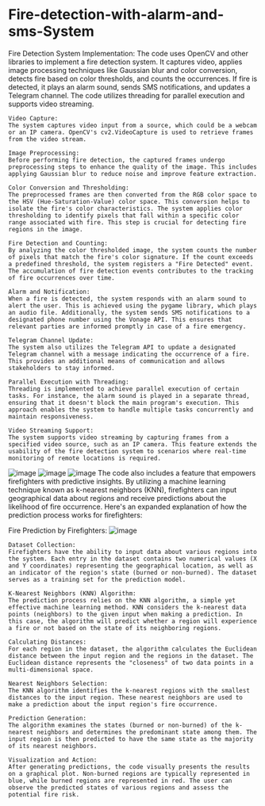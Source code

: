# Fire-detection-with-alarm-and-sms-System
Fire Detection System Implementation:
 The code uses OpenCV and other libraries to implement a fire detection system. It captures video, applies image processing techniques like Gaussian blur and color conversion, detects fire based on color thresholds, and counts the occurrences. If fire is detected, it plays an alarm sound, sends SMS notifications, and updates a Telegram channel. The code utilizes threading for parallel execution and supports video streaming.

    Video Capture:
    The system captures video input from a source, which could be a webcam or an IP camera. OpenCV's cv2.VideoCapture is used to retrieve frames from the video stream.

    Image Preprocessing:
    Before performing fire detection, the captured frames undergo preprocessing steps to enhance the quality of the image. This includes applying Gaussian blur to reduce noise and improve feature extraction.

    Color Conversion and Thresholding:
    The preprocessed frames are then converted from the RGB color space to the HSV (Hue-Saturation-Value) color space. This conversion helps to isolate the fire's color characteristics. The system applies color thresholding to identify pixels that fall within a specific color range associated with fire. This step is crucial for detecting fire regions in the image.

    Fire Detection and Counting:
    By analyzing the color thresholded image, the system counts the number of pixels that match the fire's color signature. If the count exceeds a predefined threshold, the system registers a "Fire Detected" event. The accumulation of fire detection events contributes to the tracking of fire occurrences over time.

    Alarm and Notification:
    When a fire is detected, the system responds with an alarm sound to alert the user. This is achieved using the pygame library, which plays an audio file. Additionally, the system sends SMS notifications to a designated phone number using the Vonage API. This ensures that relevant parties are informed promptly in case of a fire emergency.

    Telegram Channel Update:
    The system also utilizes the Telegram API to update a designated Telegram channel with a message indicating the occurrence of a fire. This provides an additional means of communication and allows stakeholders to stay informed.

    Parallel Execution with Threading:
    Threading is implemented to achieve parallel execution of certain tasks. For instance, the alarm sound is played in a separate thread, ensuring that it doesn't block the main program's execution. This approach enables the system to handle multiple tasks concurrently and maintain responsiveness.

    Video Streaming Support:
    The system supports video streaming by capturing frames from a specified video source, such as an IP camera. This feature extends the usability of the fire detection system to scenarios where real-time monitoring of remote locations is required.
![image](https://github.com/safouat/Fire-detection-with-alarm-and-sms-System/assets/120058233/cd471567-0678-4953-9b37-37674bd704f8)
![image](https://github.com/safouat/Fire-detection-with-alarm-and-sms-System/assets/120058233/7428ab0b-7e17-494a-abdd-a3dfe464f7b7)
![image](https://github.com/safouat/Fire-detection-with-alarm-and-sms-System/assets/120058233/aa7677dd-bc66-4443-99ef-0a9d5f4bef8e)
The code also includes a feature that empowers firefighters with predictive insights. By utilizing a machine learning technique known as k-nearest neighbors (KNN), firefighters can input geographical data about regions and receive predictions about the likelihood of fire occurrence. Here's an expanded explanation of how the prediction process works for firefighters:

Fire Prediction by Firefighters:
![image](https://github.com/safouat/Fire-Detection-Prediction-and-Visualization-System/assets/120058233/e4a2caad-9d54-4c5d-a73a-efe5e3841411)


    Dataset Collection:
    Firefighters have the ability to input data about various regions into the system. Each entry in the dataset contains two numerical values (X and Y coordinates) representing the geographical location, as well as an indicator of the region's state (burned or non-burned). The dataset serves as a training set for the prediction model.

    K-Nearest Neighbors (KNN) Algorithm:
    The prediction process relies on the KNN algorithm, a simple yet effective machine learning method. KNN considers the k-nearest data points (neighbors) to the given input when making a prediction. In this case, the algorithm will predict whether a region will experience a fire or not based on the state of its neighboring regions.

    Calculating Distances:
    For each region in the dataset, the algorithm calculates the Euclidean distance between the input region and the regions in the dataset. The Euclidean distance represents the "closeness" of two data points in a multi-dimensional space.

    Nearest Neighbors Selection:
    The KNN algorithm identifies the k-nearest regions with the smallest distances to the input region. These nearest neighbors are used to make a prediction about the input region's fire occurrence.

    Prediction Generation:
    The algorithm examines the states (burned or non-burned) of the k-nearest neighbors and determines the predominant state among them. The input region is then predicted to have the same state as the majority of its nearest neighbors.

    Visualization and Action:
    After generating predictions, the code visually presents the results on a graphical plot. Non-burned regions are typically represented in blue, while burned regions are represented in red. The user can observe the predicted states of various regions and assess the potential fire risk.
